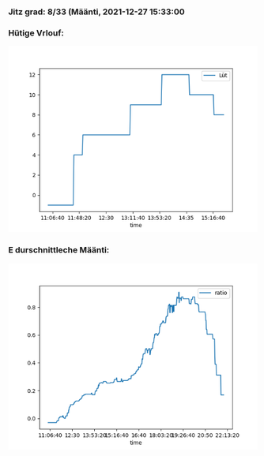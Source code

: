 ### Jitz grad: 8/33 (Määnti, 2021-12-27 15:33:00

### Hütige Vrlouf:
![Graph](Today.png)

### E durschnittleche Määnti:
![Graph](Määnti.png)